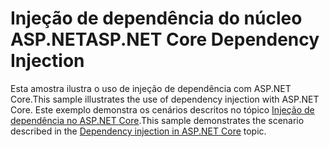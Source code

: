 # <a name="aspnet-core-dependency-injection"></a><span data-ttu-id="e0b27-101">Injeção de dependência do núcleo ASP.NET</span><span class="sxs-lookup"><span data-stu-id="e0b27-101">ASP.NET Core Dependency Injection</span></span>

<span data-ttu-id="e0b27-102">Esta amostra ilustra o uso de injeção de dependência com ASP.NET Core.</span><span class="sxs-lookup"><span data-stu-id="e0b27-102">This sample illustrates the use of dependency injection with ASP.NET Core.</span></span> <span data-ttu-id="e0b27-103">Este exemplo demonstra os cenários descritos no tópico [Injeção de dependência no ASP.NET Core](https://docs.microsoft.com/aspnet/core/fundamentals/dependency-injection).</span><span class="sxs-lookup"><span data-stu-id="e0b27-103">This sample demonstrates the scenario described in the [Dependency injection in ASP.NET Core](https://docs.microsoft.com/aspnet/core/fundamentals/dependency-injection) topic.</span></span>
